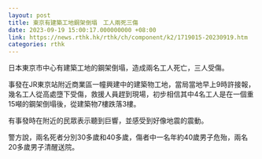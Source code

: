 ```yaml
---
layout: post
title: 東京有建築工地鋼架倒塌　工人兩死三傷
date: 2023-09-19 15:00:17.000000000 +08:00
link: https://news.rthk.hk/rthk/ch/component/k2/1719015-20230919.htm
categories: rthk
---
```


日本東京市中心有建築工地的鋼架倒塌，造成兩名工人死亡，三人受傷。

事發在JR東京站附近商業區一幢興建中的建築物工地，當局當地早上9時許接報，幾名工人從高處墮下受傷，救援人員趕到現場，初步相信其中4名工人是在一個重15噸的鋼架倒塌後，從建築物7樓跌落3樓。

有事發時在附近的民眾表示聽到巨響，並感受到好像地震的震動。

警方說，兩名死者分別30多歲和40多歲，傷者中一名年約40歲男子危殆，兩名20多歲男子清醒送院。
